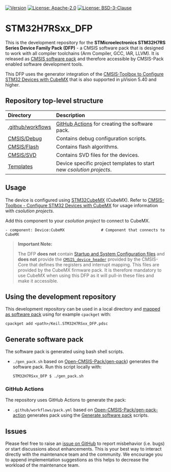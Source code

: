[![Version](https://img.shields.io/github/v/release/Open-CMSIS-Pack/STM32H7RSxx_DFP)](https://github.com/Open-CMSIS-Pack/STM32H7RSxx_DFP/releases/latest)
[![License: Apache-2.0](https://img.shields.io/badge/License-Apache--2.0-green?label)](https://github.com/Open-CMSIS-Pack/STM32H7RSxx_DFP/blob/main/LICENSE-Apache-2.0)
[![License: BSD-3-Clause](https://img.shields.io/badge/License-BSD--3--Clause-green?label)](https://github.com/Open-CMSIS-Pack/STM32H7RSxx_DFP/blob/main/LICENSE-BSD-3-Clause)

# STM32H7RSxx_DFP

This is the development repository for the **STMicroelectronics STM32H7RS Series Device Family Pack (DFP)** - a CMSIS software pack that is designed to work with all compiler toolchains (Arm Compiler, GCC, IAR, LLVM). It is released as [CMSIS software pack](https://www.keil.arm.com/packs/stm32h7rsxx_dfp-keil) and therefore accessible by CMSIS-Pack enabled software development tools.

This DFP uses the generator integration of the [CMSIS-Toolbox to Configure STM32 Devices with CubeMX](https://github.com/Open-CMSIS-Pack/cmsis-toolbox/blob/main/docs/CubeMX.md) that is also supported in µVision 5.40 and higher.

## Repository top-level structure

Directory                   | Description
:---------------------------|:--------------
[.github/workflows](https://github.com/Open-CMSIS-Pack/STM32H7RSxx_DFP/blob/main/.github/workflows)  | [GitHub Actions](#github-actions) for creating the software pack.
[CMSIS/Debug](https://github.com/Open-CMSIS-Pack/STM32H7RSxx_DFP/blob/main/CMSIS/Debug)              | Contains debug configuration scripts.
[CMSIS/Flash](https://github.com/Open-CMSIS-Pack/STM32H7RSxx_DFP/blob/main/CMSIS/Flash)              | Contains flash algorithms.
[CMSIS/SVD](https://github.com/Open-CMSIS-Pack/STM32H7RSxx_DFP/blob/main/CMSIS/SVD)                  | Contains SVD files for the devices.
[Templates](https://github.com/Open-CMSIS-Pack/STM32H7RSxx_DFP/blob/main/Templates)                  | Device specific project templates to start new *csolution projects*.

## Usage

The device is configured using [STM32CubeMX](https://www.st.com/en/development-tools/stm32cubemx.html) (CubeMX). Refer to [CMSIS-Toolbox - Configure STM32 Devices with CubeMX](https://github.com/Open-CMSIS-Pack/cmsis-toolbox/blob/main/docs/CubeMX.md) for usage information with *csolution projects*.

Add this component to your *csolution project* to connect to CubeMX.

    - component: Device:CubeMX                # Component that connects to CubeMX

> **Important Note:**
>
> The DFP **does not** contain [Startup and System Configuration files](https://arm-software.github.io/CMSIS_6/latest/Core/using_pg.html) and **does not** provide the [`CMSIS_device_header`](https://arm-software.github.io/CMSIS_6/latest/Core/using_pg.html#using_packs) provided
> by the CMSIS-Core that defines the registers and interrupt mapping. This files are provided by the CubeMX firmware pack. It is therefore mandatory to use CubeMX when using this DFP as it will pull-in these files and make it accessible.

## Using the development repository

This development repository can be used in a local directory and [mapped as software pack](https://github.com/Open-CMSIS-Pack/cmsis-toolbox/blob/main/docs/build-tools.md#install-a-repository) using for example `cpackget` with:

    cpackget add <path>/Keil.STM32H7RSxx_DFP.pdsc

## Generate software pack

The software pack is generated using bash shell scripts.

- `./gen_pack.sh` based on [Open-CMSIS-Pack/gen-pack](
https://github.com/Open-CMSIS-Pack/gen-pack)) generates the software pack. Run this script locally with:

      STM32H7RSxx_DFP $ ./gen_pack.sh

### GitHub Actions

The repository uses GitHub Actions to generate the pack:

- `.github/workflows/pack.yml` based on [Open-CMSIS-Pack/gen-pack-action](https://github.com/Open-CMSIS-Pack/gen-pack-action) generates pack using the [Generate software pack](#generate-software-pack) scripts.

## Issues

Please feel free to raise an [issue on GitHub](https://github.com/Open-CMSIS-Pack/STM32H7RSxx_DFP/issues)
to report misbehavior (i.e. bugs) or start discussions about enhancements. This
is your best way to interact directly with the maintenance team and the community.
We encourage you to append implementation suggestions as this helps to decrease the
workload of the maintenance team.

